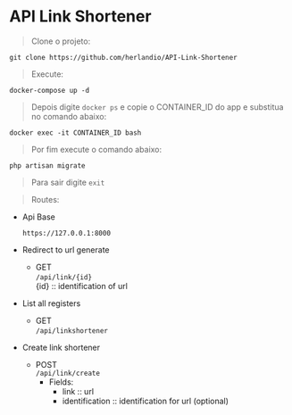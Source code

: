 # API Link Shortener

> Clone o projeto: <br>

```git clone https://github.com/herlandio/API-Link-Shortener```

> Execute: <br>

```
docker-compose up -d
```

> Depois digite `docker ps` e copie o CONTAINER_ID do app e substitua no comando abaixo:

```
docker exec -it CONTAINER_ID bash
```

> Por fim execute o comando abaixo:

```
php artisan migrate
```

> Para sair digite `exit`

> Routes: <br>

- Api Base

    ```https://127.0.0.1:8000``` <br>

- Redirect to url generate <br>
    - GET <br>
    ```/api/link/{id}``` <br>
    {id} :: identification of url <br>
    
- List all registers <br>
    - GET <br>
    ```/api/linkshortener``` <br>

- Create link shortener <br>
    - POST <br>
    ```/api/link/create``` <br>
        - Fields: <br>
            - link :: url <br>
            - identification :: identification for url (optional)<br>
        


